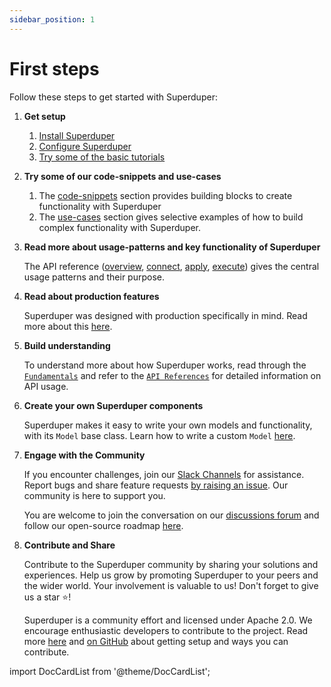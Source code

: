 ```yaml
---
sidebar_position: 1
---
```


# First steps

Follow these steps to get started with Superduper:

1. **Get setup**
     
    1. [Install Superduper](./installation.md)
    2. [Configure Superduper](./configuration.md)
    3. [Try some of the basic tutorials](../tutorials/intro.md)

2. **Try some of our code-snippets and use-cases**

    1. The [code-snippets](../code_snippets) section provides building blocks to create functionality with Superduper
    2. The [use-cases](../use_cases) section gives selective examples of how to build complex functionality with Superduper.

3. **Read more about usage-patterns and key functionality of Superduper**

    The API reference ([overview](../core_api/), [connect](../connect_api/), [apply](../apply_api/), [execute](../execute_api/)) gives
    the central usage patterns and their purpose.

4. **Read about production features**

    Superduper was designed with production specifically in mind. Read more about this [here](../production/).

5. **Build understanding**

    To understand more about how Superduper works, read through the [`Fundamentals`](../fundamentals/glossary) and refer to the [`API References`](https://docs.superduper.io/apidocs/source/superduper.html) for detailed information on API usage.

6. **Create your own Superduper components**

    Superduper makes it easy to write your own models and functionality, with its `Model` base class. Learn how to write
    a custom `Model` [here](../create_functionality).

7. **Engage with the Community**

    If you encounter challenges, join our [Slack Channels](https://join.slack.com/t/superduper-public/shared_invite/zt-1yodhtx8y-KxzECued5QBtT6JFnsSNrQ) for assistance. Report bugs and share feature requests [by raising an issue]((https://github.com/superduper/superduper/issues).). Our community is here to support you.

    You are welcome to join the conversation on our [discussions forum](https://github.com/superduper/superduper/discussions) and follow our open-source roadmap [here](https://github.com/orgs/superduper/projects/1/views/10).

8. **Contribute and Share**

    Contribute to the Superduper community by sharing your solutions and experiences. 
    Help us grow by promoting Superduper to your peers and the wider world. Your involvement is valuable to us! Don't forget to give us a star ⭐!

    Superduper is a community effort and licensed under Apache 2.0. We encourage enthusiastic developers to contribute to the project. Read more [here](../setup/contributing) and [on GitHub](https://github.com/superduper/superduper/) about getting setup and ways you can contribute.


import DocCardList from '@theme/DocCardList';

<DocCardList />
